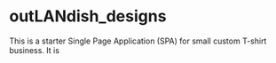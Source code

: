 # outLANdish_designs

This is a starter Single Page Application (SPA) for small custom T-shirt business. It is
